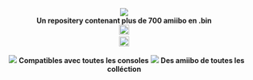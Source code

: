 <p align="center">
	<a href="https://github.com/Ghost0159/AmiiboGhost"><img src="https://github.com/Ghost0159/AmiiboGhost/blob/master/banner.jpg"></a><br>
	<b>Un repositery contenant plus de 700 amiibo en .bin</b><br>
</a>
	<a href="https://github.com/Ghost0159/AmiiboGhost" style="padding-left: 5px; padding-right: 5px;">
		<img src="https://img.shields.io/badge/Compatible_avec:-Wumiibo,_N2elite_(Amiiqo),_Amii_spoofer,_emuiibo-blue.svg" height="20">
	<br/>
</a>
	<a href="https://github.com/Ghost0159/AmiiboGhost" style="padding-left: 5px; padding-right: 5px;">
		<img src="https://img.shields.io/badge/Un_simple_repositery_contenant_plus_de-700_amiibo_en_.bin-red.svg" height="20"
</p>
			
<p align="center">
	<a href="https://github.com/Ghost0159/AmiiboGhost/raw/master/Other.jpg"><img src="https://github.com/Ghost0159/AmiiboGhost/blob/master/Other.jpg"></a>
	<b>Compatibles avec toutes les consoles</b>
	<a href="https://github.com/Ghost0159/AmiiboGhost/raw/master/amiibo-cat%C3%A9gories.jpg"><img src="https://github.com/Ghost0159/AmiiboGhost/blob/master/amiibo-cat%C3%A9gories.jpg"></a>
	<b>Des amiibo de toutes les colléction</b>
